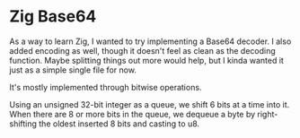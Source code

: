 # Zig Base64

As a way to learn Zig, I wanted to try implementing a Base64 decoder. I also added encoding as well, though it doesn't feel as clean as the decoding function. Maybe splitting things out more would help, but I kinda wanted it just as a simple single file for now.

It's mostly implemented through bitwise operations.

Using an unsigned 32-bit integer as a queue, we shift 6 bits at a time into it. When there are 8 or more bits in the queue, we dequeue a byte by right-shifting the oldest inserted 8 bits and casting to u8.
